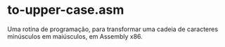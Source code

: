 # to-upper-case.asm
Uma rotina de programação, para transformar uma cadeia de caracteres minúsculos em maiúsculos, em Assembly x86.
